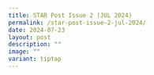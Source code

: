 ```yaml
---
title: STAR Post Issue 2 (JUL 2024)
permalink: /star-post-issue-2-jul-2024/
date: 2024-07-23
layout: post
description: ""
image: ""
variant: tiptap
---
```

